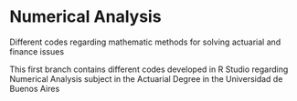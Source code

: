 # Numerical Analysis
Different codes regarding mathematic methods for solving actuarial and finance issues

This first branch contains different codes developed in R Studio regarding Numerical Analysis subject in the Actuarial Degree in the Universidad de Buenos Aires
